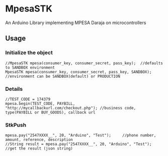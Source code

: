 # MpesaSTK
An Arduino Library implementing MPESA Daraja on microcontrollers

## Usage

### Initialize the object

```
//MpesaSTK mpesa(consumer_key, consumer_secret, pass_key);	//defaults to SANDBOX environment
MpesaSTK mpesa(consumer_key, consumer_secret, pass_key, SANDBOX);	//environment can be SANDBOX(default) or PRODUCTION
```

### Details
```
//TEST_CODE = 174379 
mpesa.begin(TEST_CODE, PAYBILL, "http://mycallbackurl.com/checkout.php"); //business code, type(PAYBILL or BUY_GOODS), callback url
```

### StkPush
```
mpesa.pay("2547XXXX__", 20, "Arduino", "Test");		//phone number, amount, reference, description
//String result = mpesa.pay("2547XXXX__", 20, "Arduino", "Test");	//get the result (json string)
```
